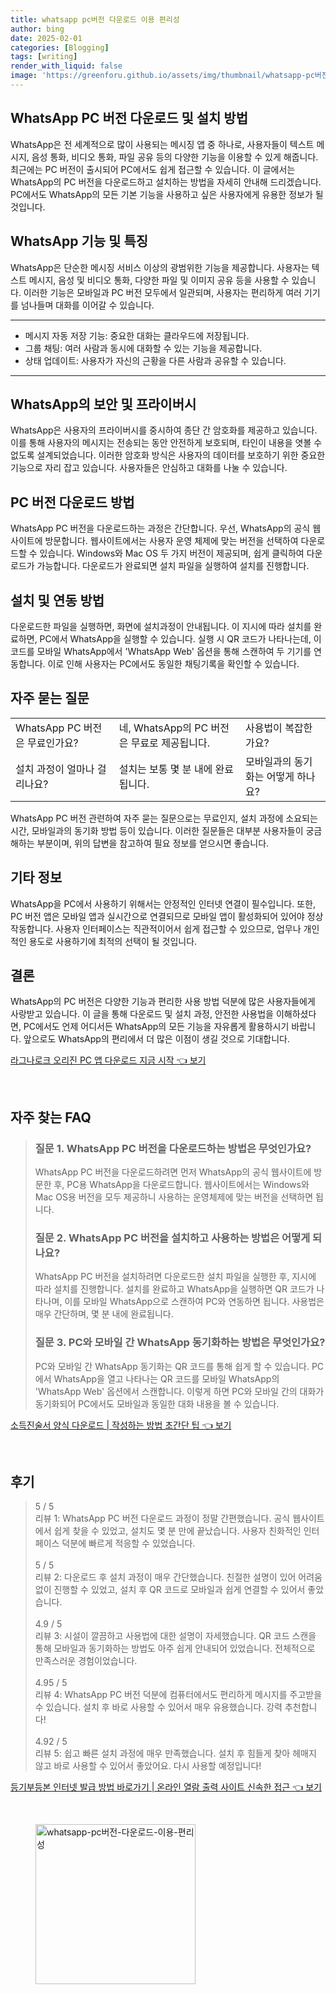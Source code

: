 ```yaml
---
title: whatsapp pc버전 다운로드 이용 편리성
author: bing
date: 2025-02-01
categories: [Blogging]
tags: [writing]
render_with_liquid: false
image: 'https://greenforu.github.io/assets/img/thumbnail/whatsapp-pc버전-다운로드-이용-편리성.webp'
---
```



<h2 id='WhatsApp_PC_버전_다운로드_및_설치_방법'>WhatsApp PC 버전 다운로드 및 설치 방법</h2>

<p>WhatsApp은 전 세계적으로 많이 사용되는 메시징 앱 중 하나로, 사용자들이 텍스트 메시지, 음성 통화, 비디오 통화, 파일 공유 등의 다양한 기능을 이용할 수 있게 해줍니다. 최근에는 PC 버전이 출시되어 PC에서도 쉽게 접근할 수 있습니다. 이 글에서는 WhatsApp의 PC 버전을 다운로드하고 설치하는 방법을 자세히 안내해 드리겠습니다. PC에서도 WhatsApp의 모든 기본 기능을 사용하고 싶은 사용자에게 유용한 정보가 될 것입니다.</p>

<h2 id='WhatsApp_기능_및_특징'>WhatsApp 기능 및 특징</h2>

<p>WhatsApp은 단순한 메시징 서비스 이상의 광범위한 기능을 제공합니다. 사용자는 텍스트 메시지, 음성 및 비디오 통화, 다양한 파일 및 이미지 공유 등을 사용할 수 있습니다. 이러한 기능은 모바일과 PC 버전 모두에서 일관되며, 사용자는 편리하게 여러 기기를 넘나들며 대화를 이어갈 수 있습니다.</p>

<hr />

<ul>
    <li>메시지 자동 저장 기능: 중요한 대화는 클라우드에 저장됩니다.</li>
    <li>그룹 채팅: 여러 사람과 동시에 대화할 수 있는 기능을 제공합니다.</li>
    <li>상태 업데이트: 사용자가 자신의 근황을 다른 사람과 공유할 수 있습니다.</li>
</ul>

<hr />

<h2 id='WhatsApp의_보안_및_프라이버시'>WhatsApp의 보안 및 프라이버시</h2>

<p>WhatsApp은 사용자의 프라이버시를 중시하여 종단 간 암호화를 제공하고 있습니다. 이를 통해 사용자의 메시지는 전송되는 동안 안전하게 보호되며, 타인이 내용을 엿볼 수 없도록 설계되었습니다. 이러한 암호화 방식은 사용자의 데이터를 보호하기 위한 중요한 기능으로 자리 잡고 있습니다. 사용자들은 안심하고 대화를 나눌 수 있습니다.</p>

<h2 id='PC_버전_다운로드_방법'>PC 버전 다운로드 방법</h2>

<p>WhatsApp PC 버전을 다운로드하는 과정은 간단합니다. 우선, WhatsApp의 공식 웹사이트에 방문합니다. 웹사이트에서는 사용자 운영 체제에 맞는 버전을 선택하여 다운로드할 수 있습니다. Windows와 Mac OS 두 가지 버전이 제공되며, 쉽게 클릭하여 다운로드가 가능합니다. 다운로드가 완료되면 설치 파일을 실행하여 설치를 진행합니다.</p>

<h2 id='설치 및_연동_방법'>설치 및 연동 방법</h2>

<p>다운로드한 파일을 실행하면, 화면에 설치과정이 안내됩니다. 이 지시에 따라 설치를 완료하면, PC에서 WhatsApp을 실행할 수 있습니다. 실행 시 QR 코드가 나타나는데, 이 코드를 모바일 WhatsApp에서 'WhatsApp Web' 옵션을 통해 스캔하여 두 기기를 연동합니다. 이로 인해 사용자는 PC에서도 동일한 채팅기록을 확인할 수 있습니다.</p>

<h2 id='자주_묻는_질문'>자주 묻는 질문</h2>

<table>
    <tr>
        <td>WhatsApp PC 버전은 무료인가요?</td>
        <td>네, WhatsApp의 PC 버전은 무료로 제공됩니다.</td>
        <td>사용법이 복잡한가요?</td>
    </tr>
    <tr>
        <td>설치 과정이 얼마나 걸리나요?</td>
        <td>설치는 보통 몇 분 내에 완료됩니다.</td>
        <td>모바일과의 동기화는 어떻게 하나요?</td>
    </tr>
</table>

<p>WhatsApp PC 버전 관련하여 자주 묻는 질문으로는 무료인지, 설치 과정에 소요되는 시간, 모바일과의 동기화 방법 등이 있습니다. 이러한 질문들은 대부분 사용자들이 궁금해하는 부분이며, 위의 답변을 참고하여 필요 정보를 얻으시면 좋습니다.</p>

<h2 id='기타_정보'>기타 정보</h2>

<p>WhatsApp을 PC에서 사용하기 위해서는 안정적인 인터넷 연결이 필수입니다. 또한, PC 버전 앱은 모바일 앱과 실시간으로 연결되므로 모바일 앱이 활성화되어 있어야 정상 작동합니다. 사용자 인터페이스는 직관적이어서 쉽게 접근할 수 있으므로, 업무나 개인적인 용도로 사용하기에 최적의 선택이 될 것입니다.</p>

<h2 id='결론'>결론</h2>

<p>WhatsApp의 PC 버전은 다양한 기능과 편리한 사용 방법 덕분에 많은 사용자들에게 사랑받고 있습니다. 이 글을 통해 다운로드 및 설치 과정, 안전한 사용법을 이해하셨다면, PC에서도 언제 어디서든 WhatsApp의 모든 기능을 자유롭게 활용하시기 바랍니다. 앞으로도 WhatsApp의 편리에서 더 많은 이점이 생길 것으로 기대합니다.</p>


<p><a class="click-button" title="라그나로크 오리진 PC 앱 다운로드 지금 시작" href="https://greenforu.github.io/posts/%EB%9D%BC%EA%B7%B8%EB%82%98%EB%A1%9C%ED%81%AC-%EC%98%A4%EB%A6%AC%EC%A7%84-PC-%EC%95%B1-%EB%8B%A4%EC%9A%B4%EB%A1%9C%EB%93%9C-%EC%A7%80%EA%B8%88-%EC%8B%9C%EC%9E%91/" rel="dofollow">라그나로크 오리진 PC 앱 다운로드 지금 시작 👈 보기</a></p><br>
<h2 id='자주_찾는_FAQ'>자주 찾는 FAQ</h2>
<div itemscope="" itemtype="https://schema.org/FAQPage"> 
<blockquote> 
<div itemscope="" itemprop="mainEntity" itemtype="https://schema.org/Question"> 
<h3 itemprop="name">질문 1. WhatsApp PC 버전을 다운로드하는 방법은 무엇인가요?</h3> 
<div itemscope="" itemprop="acceptedAnswer" itemtype="https://schema.org/Answer"> 
<span itemprop="text"> 
<p>WhatsApp PC 버전을 다운로드하려면 먼저 WhatsApp의 공식 웹사이트에 방문한 후, PC용 WhatsApp을 다운로드합니다. 웹사이트에서는 Windows와 Mac OS용 버전을 모두 제공하니 사용하는 운영체제에 맞는 버전을 선택하면 됩니다.</p> 
</span> 
</div> 
</div> 
<div itemscope="" itemprop="mainEntity" itemtype="https://schema.org/Question"> 
<h3 itemprop="name">질문 2. WhatsApp PC 버전을 설치하고 사용하는 방법은 어떻게 되나요?</h3> 
<div itemscope="" itemprop="acceptedAnswer" itemtype="https://schema.org/Answer"> 
<span itemprop="text"> 
<p>WhatsApp PC 버전을 설치하려면 다운로드한 설치 파일을 실행한 후, 지시에 따라 설치를 진행합니다. 설치를 완료하고 WhatsApp을 실행하면 QR 코드가 나타나며, 이를 모바일 WhatsApp으로 스캔하여 PC와 연동하면 됩니다. 사용법은 매우 간단하며, 몇 분 내에 완료됩니다.</p> 
</span> 
</div> 
</div> 
<div itemscope="" itemprop="mainEntity" itemtype="https://schema.org/Question"> 
<h3 itemprop="name">질문 3. PC와 모바일 간 WhatsApp 동기화하는 방법은 무엇인가요?</h3> 
<div itemscope="" itemprop="acceptedAnswer" itemtype="https://schema.org/Answer"> 
<span itemprop="text"> 
<p>PC와 모바일 간 WhatsApp 동기화는 QR 코드를 통해 쉽게 할 수 있습니다. PC에서 WhatsApp을 열고 나타나는 QR 코드를 모바일 WhatsApp의 'WhatsApp Web' 옵션에서 스캔합니다. 이렇게 하면 PC와 모바일 간의 대화가 동기화되어 PC에서도 모바일과 동일한 대화 내용을 볼 수 있습니다.</p> 
</span> 
</div> 
</div> 
</blockquote> 
</div>
<p><a class="click-button" title="소득진술서 양식 다운로드 | 작성하는 방법 초간단 팁" href="https://greenforu.github.io/posts/%EC%86%8C%EB%93%9D%EC%A7%84%EC%88%A0%EC%84%9C-%EC%96%91%EC%8B%9D-%EB%8B%A4%EC%9A%B4%EB%A1%9C%EB%93%9C-%EC%9E%91%EC%84%B1%ED%95%98%EB%8A%94-%EB%B0%A9%EB%B2%95-%EC%B4%88%EA%B0%84%EB%8B%A8-%ED%8C%81/" rel="dofollow">소득진술서 양식 다운로드 | 작성하는 방법 초간단 팁 👈 보기</a></p><br>
<h2 id='후기'>후기</h2>
<div itemscope itemtype="https://schema.org/Product">
  <blockquote>
  <div itemprop="review" itemscope itemtype="https://schema.org/Review">
      <div itemprop="reviewRating" itemscope itemtype="https://schema.org/Rating"> <span itemprop="ratingValue">5</span> / <span itemprop="bestRating">5</span> </div>
      <span itemprop="reviewBody">리뷰 1: WhatsApp PC 버전 다운로드 과정이 정말 간편했습니다. 공식 웹사이트에서 쉽게 찾을 수 있었고, 설치도 몇 분 만에 끝났습니다. 사용자 친화적인 인터페이스 덕분에 빠르게 적응할 수 있었습니다.</span>
  </div>
  <br>
  <div itemprop="review" itemscope itemtype="https://schema.org/Review">
      <div itemprop="reviewRating" itemscope itemtype="https://schema.org/Rating"> <span itemprop="ratingValue">5</span> / <span itemprop="bestRating">5</span> </div>
      <span itemprop="reviewBody">리뷰 2: 다운로드 후 설치 과정이 매우 간단했습니다. 친절한 설명이 있어 어려움 없이 진행할 수 있었고, 설치 후 QR 코드로 모바일과 쉽게 연결할 수 있어서 좋았습니다.</span>
  </div>
  <br>
  <div itemprop="review" itemscope itemtype="https://schema.org/Review">
      <div itemprop="reviewRating" itemscope itemtype="https://schema.org/Rating"> <span itemprop="ratingValue">4.9</span> / <span itemprop="bestRating">5</span> </div>
      <span itemprop="reviewBody">리뷰 3: 시설이 깔끔하고 사용법에 대한 설명이 자세했습니다. QR 코드 스캔을 통해 모바일과 동기화하는 방법도 아주 쉽게 안내되어 있었습니다. 전체적으로 만족스러운 경험이었습니다.</span>
  </div>
  <br>
  <div itemprop="review" itemscope itemtype="https://schema.org/Review">
      <div itemprop="reviewRating" itemscope itemtype="https://schema.org/Rating"> <span itemprop="ratingValue">4.95</span> / <span itemprop="bestRating">5</span> </div>
      <span itemprop="reviewBody">리뷰 4: WhatsApp PC 버전 덕분에 컴퓨터에서도 편리하게 메시지를 주고받을 수 있습니다. 설치 후 바로 사용할 수 있어서 매우 유용했습니다. 강력 추천합니다!</span>
  </div>
  <br>
  <div itemprop="review" itemscope itemtype="https://schema.org/Review">
      <div itemprop="reviewRating" itemscope itemtype="https://schema.org/Rating"> <span itemprop="ratingValue">4.92</span> / <span itemprop="bestRating">5</span> </div>
      <span itemprop="reviewBody">리뷰 5: 쉽고 빠른 설치 과정에 매우 만족했습니다. 설치 후 힘들게 찾아 헤매지 않고 바로 사용할 수 있어서 좋았어요. 다시 사용할 예정입니다!</span>
  </div>
  </blockquote>
</div>
<p><a class="click-button" title="등기부등본 인터넷 발급 방법 바로가기 | 온라인 열람 출력 사이트 신속한 접근" href="https://greenforu.github.io/posts/%EB%93%B1%EA%B8%B0%EB%B6%80%EB%93%B1%EB%B3%B8-%EC%9D%B8%ED%84%B0%EB%84%B7-%EB%B0%9C%EA%B8%89-%EB%B0%A9%EB%B2%95-%EB%B0%94%EB%A1%9C%EA%B0%80%EA%B8%B0-%EC%98%A8%EB%9D%BC%EC%9D%B8-%EC%97%B4%EB%9E%8C-%EC%B6%9C%EB%A0%A5-%EC%82%AC%EC%9D%B4%ED%8A%B8-%EC%8B%A0%EC%86%8D%ED%95%9C-%EC%A0%91%EA%B7%BC/" rel="dofollow">등기부등본 인터넷 발급 방법 바로가기 | 온라인 열람 출력 사이트 신속한 접근 👈 보기</a></p><br>
<figure class="image"><img src="https://greenforu.github.io/assets/img/thumbnail/whatsapp-pc버전-다운로드-이용-편리성.webp" alt="whatsapp-pc버전-다운로드-이용-편리성" width="256" height="256"></figure>